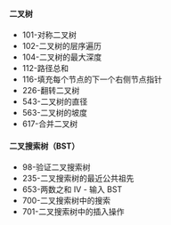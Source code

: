 #### 二叉树
- 101-对称二叉树
- 102-二叉树的层序遍历
- 104-二叉树的最大深度
- 112-路径总和
- 116-填充每个节点的下一个右侧节点指针
- 226-翻转二叉树
- 543-二叉树的直径
- 563-二叉树的坡度
- 617-合并二叉树


#### 二叉搜索树（BST）
- 98-验证二叉搜索树
- 235-二叉搜索树的最近公共祖先
- 653-两数之和 IV - 输入 BST
- 700-二叉搜索树中的搜索
- 701-二叉搜索树中的插入操作